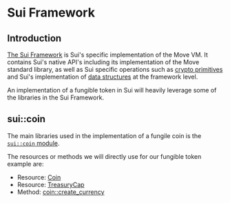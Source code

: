 # Sui Framework

## Introduction

[The Sui Framework](https://github.com/MystenLabs/sui/tree/main/crates/sui-framework/docs) is Sui's specific implementation of the Move VM. It contains Sui's native API's including its implementation of the Move standard library, as well as Sui specific operations such as [crypto primitives](https://github.com/MystenLabs/sui/tree/main/crates/sui-framework/docs) and Sui's implementation of [data structures](https://github.com/MystenLabs/sui/blob/main/crates/sui-framework/docs/url.md) at the framework level. 

An implementation of a fungible token in Sui will heavily leverage some of the libraries in the Sui Framework. 

## sui::coin

The main libraries used in the implementation of a fungile coin is the [`sui::coin` module](https://github.com/MystenLabs/sui/blob/main/crates/sui-framework/docs/coin.md). 

The resources or methods we will directly use for our fungible token example are:

- Resource: [Coin](https://github.com/MystenLabs/sui/blob/main/crates/sui-framework/docs/coin.md#resource-coin)
- Resource: [TreasuryCap](https://github.com/MystenLabs/sui/blob/main/crates/sui-framework/docs/coin.md#resource-treasurycap)
- Method: [coin::create_currency](https://github.com/MystenLabs/sui/blob/main/crates/sui-framework/docs/coin.md#function-create_currency)






